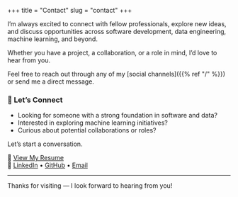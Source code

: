 +++
title = "Contact"
slug = "contact"
+++

I’m always excited to connect with fellow professionals, explore new ideas, and discuss opportunities across software development, data engineering, machine learning, and beyond.

Whether you have a project, a collaboration, or a role in mind, I’d love to hear from you.

Feel free to reach out through any of my [social channels]({{% ref "/" %}}) or send me a direct message.

### 🤝 Let’s Connect

- Looking for someone with a strong foundation in software and data?
- Interested in exploring machine learning initiatives?
- Curious about potential collaborations or roles?

Let’s start a conversation.

📄 [View My Resume](https://anushirahatti.github.io/anirudhsshirahati/downloads/Anirudh_S_Shirahati_Resume.pdf)  
🔗 [LinkedIn](https://www.linkedin.com/in/shirahattianiruddha) • [GitHub](https://github.com/anushirahatti) • [Email](mailto:anirudhsshirahati@gmail.com)

---

Thanks for visiting — I look forward to hearing from you!

